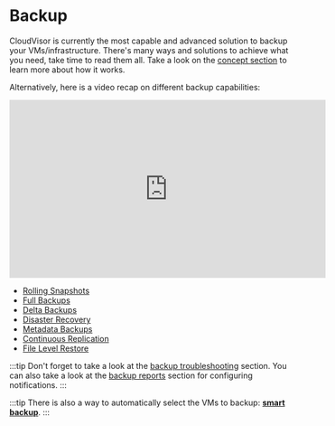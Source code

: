 # Backup

CloudVisor is currently the most capable and advanced solution to backup your VMs/infrastructure. There's many ways and solutions to achieve what you need, take time to read them all. Take a look on the [concept section](backups.md) to learn more about how it works.

Alternatively, here is a video recap on different backup capabilities:

<iframe width="560" height="315" src="https://www.youtube.com/embed/FfUqIwT8KzI" frameborder="0" allow="accelerometer; autoplay; encrypted-media; gyroscope; picture-in-picture" allowfullscreen></iframe>

- [Rolling Snapshots](rolling_snapshots.md)
- [Full Backups](full_backups.md)
- [Delta Backups](delta_backups.md)
- [Disaster Recovery](disaster_recovery.md)
- [Metadata Backups](metadata_backup.md)
- [Continuous Replication](continuous_replication.md)
- [File Level Restore](file_level_restore.md)

:::tip
Don't forget to take a look at the [backup troubleshooting](backup_troubleshooting.md) section. You can also take a look at the [backup reports](backup_reports.md) section for configuring notifications.
:::

:::tip
There is also a way to automatically select the VMs to backup: **[smart backup](backups.md#smart-backup)**.
:::
